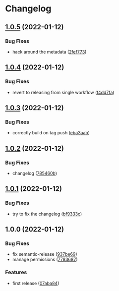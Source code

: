 # Changelog

## [1.0.5](https://github.com/SilentEight/jenkins-semantic-release-image/compare/v1.0.4...v1.0.5) (2022-01-12)


### Bug Fixes

* hack around the metadata ([2fef773](https://github.com/SilentEight/jenkins-semantic-release-image/commit/2fef7733b9d5dcaea69206f382ff3e28635da2ed))

## [1.0.4](https://github.com/SilentEight/jenkins-semantic-release-image/compare/v1.0.3...v1.0.4) (2022-01-12)


### Bug Fixes

* revert to releasing from single workflow ([f4dd7fa](https://github.com/SilentEight/jenkins-semantic-release-image/commit/f4dd7fa515bf620aaeb66ebe2e83c77e5e4bf5d4))

## [1.0.3](https://github.com/SilentEight/jenkins-semantic-release-image/compare/v1.0.2...v1.0.3) (2022-01-12)


### Bug Fixes

* correctly build on tag push ([eba3aab](https://github.com/SilentEight/jenkins-semantic-release-image/commit/eba3aab7fa72b26d93e2c1b1166b7cb8f2fde7e3))

## [1.0.2](https://github.com/SilentEight/jenkins-semantic-release-image/compare/v1.0.1...v1.0.2) (2022-01-12)


### Bug Fixes

* changelog ([785460b](https://github.com/SilentEight/jenkins-semantic-release-image/commit/785460b4a4397fa8e8c6b9ed5153835605224840))

## [1.0.1](https://github.com/SilentEight/jenkins-semantic-release-image/compare/v1.0.0...v1.0.1) (2022-01-12)


### Bug Fixes

* try to fix the changelog ([bf9333c](https://github.com/SilentEight/jenkins-semantic-release-image/commit/bf9333c0c0eb25261f6506da8c531d939f6b9a6c))

## 1.0.0 (2022-01-12)


### Bug Fixes

* fix semantic-release ([937be69](https://github.com/SilentEight/jenkins-semantic-release-image/commit/937be693532fdec02711f1ebd0c4457f03546630))
* manage permissions ([7783687](https://github.com/SilentEight/jenkins-semantic-release-image/commit/7783687430ac885ed566a2d3e283d67ed93e5830))


### Features

* first release ([07aba84](https://github.com/SilentEight/jenkins-semantic-release-image/commit/07aba84dd74f368e0b7abcb94284ff2ee8e8a803))
